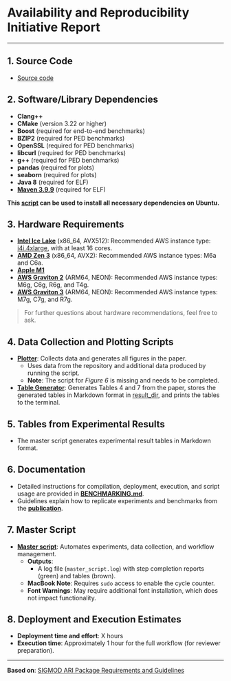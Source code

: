 # Availability and Reproducibility Initiative Report

---

## 1. Source Code
- [Source code](/publication/source_code)

## 2. Software/Library Dependencies
- **Clang++**
- **CMake** (version 3.22 or higher)
- **Boost** (required for end-to-end benchmarks)
- **BZIP2** (required for PED benchmarks)
- **OpenSSL** (required for PED benchmarks)
- **libcurl** (required for PED benchmarks)
- **g++** (required for PED benchmarks)
- **pandas** (required for plots)
- **seaborn** (required for plots)
- **Java 8** (required for ELF)
- **[Maven 3.9.9](https://maven.apache.org/download.cgi)** (required for ELF)

**This [script](/publication/script/install_dependencies.sh) can be used to install all necessary dependencies on Ubuntu.**

## 3. Hardware Requirements
- **[Intel Ice Lake](https://en.wikipedia.org/wiki/Ice_Lake_(microprocessor))** (x86_64, AVX512): Recommended AWS instance type: [i4i.4xlarge](https://aws.amazon.com/ec2/instance-types/i4i/), with at least 16 cores.
- **[AMD Zen 3](https://en.wikipedia.org/wiki/Zen_3)** (x86_64, AVX2): Recommended AWS instance types: M6a and C6a.
- **[Apple M1](https://en.wikipedia.org/wiki/Apple_M1)**
- **[AWS Graviton 2](https://en.wikipedia.org/wiki/AWS_Graviton)** (ARM64, NEON): Recommended AWS instance types: M6g, C6g, R6g, and T4g.
- **[AWS Graviton 3](https://en.wikipedia.org/wiki/AWS_Graviton)** (ARM64, NEON): Recommended AWS instance types: M7g, C7g, and R7g.

> For further questions about hardware recommendations, feel free to ask.

## 4. Data Collection and Plotting Scripts
- **[Plotter](/publication/plotter)**: Collects data and generates all figures in the paper.
  - Uses data from the repository and additional data produced by running the script.
  - **Note**: The script for *Figure 6* is missing and needs to be completed.
- **[Table Generator](/publication/script/generate_tables.py)**: Generates Tables 4 and 7 from the paper, stores the generated tables in Markdown format in [result_dir](/publication/tables/), and prints the tables to the terminal.

## 5. Tables from Experimental Results
- The master script generates experimental result tables in Markdown format.

## 6. Documentation
- Detailed instructions for compilation, deployment, execution, and script usage are provided in **[BENCHMARKING.md](/BENCHMARKING.md)**.
- Guidelines explain how to replicate experiments and benchmarks from the **[publication](https://dl.acm.org/doi/pdf/10.1145/3626717)**.

## 7. Master Script
- **[Master script](/publication/script/master_script.sh)**: Automates experiments, data collection, and workflow management.
  - **Outputs**:
    - A log file (`master_script.log`) with step completion reports (green) and tables (brown).
  - **MacBook Note**: Requires `sudo` access to enable the cycle counter.
  - **Font Warnings**: May require additional font installation, which does not impact functionality.

## 8. Deployment and Execution Estimates
- **Deployment time and effort**: X hours
- **Execution time**: Approximately 1 hour for the full workflow (for reviewer preparation).

---

**Based on**: [SIGMOD ARI Package Requirements and Guidelines](https://docs.google.com/document/d/1_pheZ2p9Nc8qhtcOpNINm7AxFpPpkpC1n60jJdyr-uk/export?format=pdf&attachment=false)
